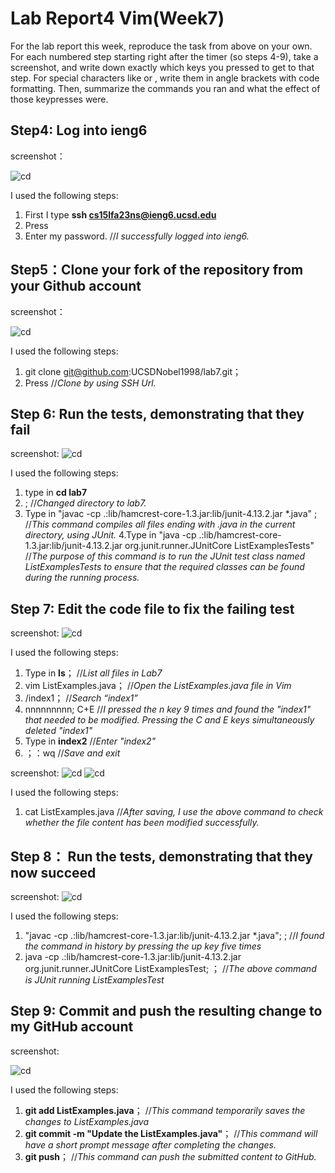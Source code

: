 # Lab Report4 Vim(Week7)

For the lab report this week, reproduce the task from above on your own. For each numbered step starting right after the timer (so steps 4-9), take a screenshot, and write down exactly which keys you pressed to get to that step. For special characters like <enter> or <tab>, write them in angle brackets with code formatting. Then, summarize the commands you ran and what the effect of those keypresses were.

## Step4: Log into ieng6

screenshot：

![cd](LabReport4(1).png)

I used the following steps: 
1. First I type **ssh cs15lfa23ns@ieng6.ucsd.edu**
2. Press <Enter>
3. Enter my password. //*I successfully logged into ieng6.*

## Step5：Clone your fork of the repository from your Github account 

screenshot：

![cd](LabReport4(2).jpg)

I used the following steps: 
1. git clone git@github.com:UCSDNobel1998/lab7.git；
2. Press <Enter> //*Clone by using SSH Url.*

## Step 6: Run the tests, demonstrating that they fail

screenshot:
![cd](LabReport4(3).jpg)

I used the following steps: 
1. type in **cd lab7**
2. <Enter>; //*Changed directory to lab7.*
3. Type in "javac -cp .:lib/hamcrest-core-1.3.jar:lib/junit-4.13.2.jar *.java<enter>" ; //*This command compiles all files ending with .java in the current directory, using JUnit.*
4.Type in "java -cp .:lib/hamcrest-core-1.3.jar:lib/junit-4.13.2.jar org.junit.runner.JUnitCore ListExamplesTests" //*The purpose of this command is to run the JUnit test class named ListExamplesTests to ensure that the required classes can be found during the running process.*

## Step 7: Edit the code file to fix the failing test

screenshot:
![cd](LabReport4(4).jpg)

I used the following steps: 
1. Type in **ls**；<Enter> //*List all files in Lab7*
2. vim ListExamples.java；<Enter> //*Open the ListExamples.java file in Vim*
3. /index1；<enter> //*Search “index1”*
4. nnnnnnnnn; C+E //*I pressed the n key 9 times and found the "index1" that needed to be modified. Pressing the C and E keys simultaneously deleted "index1"*
5. Type in **index2** //*Enter "index2"*
6. <Esc>；：wq //*Save and exit*

screenshot:
![cd](LabReport4(5).jpg)
![cd](LabReport4(6).jpg)

I used the following steps: 
1. cat ListExamples.java //*After saving, I use the above command to check whether the file content has been modified successfully.*

## Step 8： Run the tests, demonstrating that they now succeed

screenshot:
![cd](LabReport4(7).jpg)

I used the following steps: 
1. <up><up><up><up><up> <Enter> "javac -cp .:lib/hamcrest-core-1.3.jar:lib/junit-4.13.2.jar *.java"; <enter>; //*I found the command in history by pressing the up key five times*
2. java -cp .:lib/hamcrest-core-1.3.jar:lib/junit-4.13.2.jar org.junit.runner.JUnitCore ListExamplesTest; <enter>； //*The above command is JUnit running ListExamplesTest*

## Step 9: Commit and push the resulting change to my GitHub account

screenshot:

![cd](LabReport4(8).png)

I used the following steps: 
1. **git add ListExamples.java<enter>**；**<enter>** //*This command temporarily saves the changes to ListExamples.java*
2. **git commit -m "Update the ListExamples.java"**；**<enter>** //*This command will have a short prompt message after completing the changes.*
3. **git push**；**<enter>** //*This command can push the submitted content to GitHub.*
